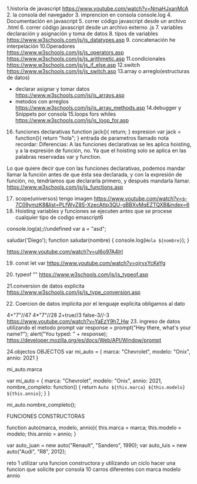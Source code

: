 1.historia de javascript
https://www.youtube.com/watch?v=NmaHJxanMcA
2. la consola del navegador
3. imprencion en consola console.log
4. Documentación en javascript
5. correr código javascript desde un archivo .html
6. correr código javascript desde un archivo externo .js
7. variables declaración y asignación y toma de datos
8. tipos de variables
https://www.w3schools.com/js/js_datatypes.asp
9. concatenación he interpelación
10.Operadores
https://www.w3schools.com/js/js_operators.asp
https://www.w3schools.com/js/js_arithmetic.asp
11.condicionales
https://www.w3schools.com/js/js_if_else.asp
12.switch
https://www.w3schools.com/js/js_switch.asp
13.array o arreglo(estructuras de datos)
 - declarar asignar y tomar datos
https://www.w3schools.com/js/js_arrays.asp
- metodos con arreglos
https://www.w3schools.com/js/js_array_methods.asp
14.debugger y Snippets por consola
15.loops fors whiles
https://www.w3schools.com/js/js_loop_for.asp
16. funciones
    declarativas
    function jack(){
      return;
    }
    expresion
    var jack = function(){
      return "hola";
    }
    entrada de parametros
    llamado
    nota recordar:
Diferencias:
A las funciones declarativas se les aplica hoisting, y a la expresión de función, no. Ya que el hoisting solo se aplica en las palabras reservadas var y function.

Lo que quiere decir que con las funciones declarativas, podemos mandar llamar la función antes de que ésta sea declarada, y con la expresión de función, no, tendríamos que declararla primero, y después mandarla llamar.
https://www.w3schools.com/js/js_functions.asp

17. scope(universos)
tengo imagen
https://www.youtube.com/watch?v=s-7C09ymzK8&list=PLfWyZ8S-XzecAttp3QU-gBBXvMqEZTQXB&index=6
18. Hoisting
variables y funciones se ejecuten antes que se procese cualquier tipo de codigo
emascript6

console.log(a);//undefined
var a = "asd";

saludar('Diego');
function saludar(nombre) {
console.log(`Hola ${nombre}`);
}

https://www.youtube.com/watch?v=uI6o97A4IrI

19. const let var
https://www.youtube.com/watch?v=ojrvxYcKeYg


20. typeof ""
https://www.w3schools.com/js/js_typeof.asp

21.conversion de datos explicita
https://www.w3schools.com/js/js_type_conversion.asp

22. Coercion de datos
implicita por el lenguaje
explicita obligamos al dato

4+"7"//47
4*"7"//28
2+true//3
false-3//-3
https://www.youtube.com/watch?v=YaEzY9h7_Hw
23. ingreso de datos utilizando el metodo prompt
var response = prompt("Hey there, what's your name?");  alert("You typed: " + response);
https://developer.mozilla.org/es/docs/Web/API/Window/prompt

24.objectos
OBJECTOS
var mi_auto = {
marca: "Chevrolet",
modelo: "Onix",
annio: 2021
}


mi_auto.marca


var mi_auto = {
marca: "Chevrolet",
modelo: "Onix",
annio: 2021, 
nombre_completo: function() {
return `Auto ${this.marca} ${this.modelo} ${this.annio}`;
}
}


mi_auto.nombre_completo();


FUNCIONES CONSTRUCTORAS


function auto(marca, modelo, annio){
  this.marca = marca;
  this.modelo = modelo;
  this.annio = annio;
}


var auto_juan = new auto("Renault", "Sandero", 1990);
var auto_luis = new auto("Audi", "R8", 2012);


reto 1
utilizar una funcion constructora y utilizando un ciclo hacer una funcion que solicite por consola 10 carros diferentes con marca modelo annio